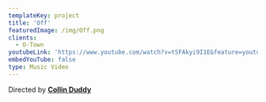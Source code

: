 ```yaml
---
templateKey: project
title: 'Off'
featuredImage: /img/Off.png
clients:
  - O-Town
youtubeLink: 'https://www.youtube.com/watch?v=tSFAkyi9I1E&feature=youtu.be'
embedYouTube: false
type: Music Video
---
```

Directed by **[Collin Duddy](https://sweatshirtmedia.com/team/#collin)**
